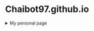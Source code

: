 # Chaibot97.github.io
<details> 
  <summary>My personal page</summary>
    <li>  A test ground for front-end webpage development</li>
    <li> and for FUN </li> 
</details>

